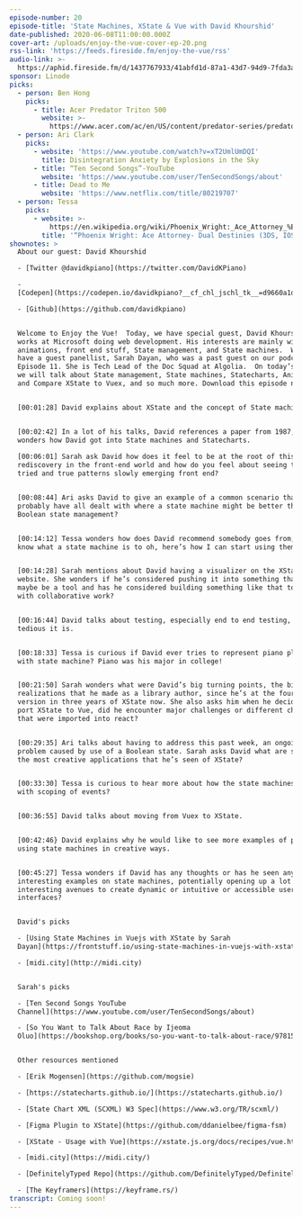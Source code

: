 ```yaml
---
episode-number: 20
episode-title: 'State Machines, XState & Vue with David Khourshid'
date-published: 2020-06-08T11:00:00.000Z
cover-art: /uploads/enjoy-the-vue-cover-ep-20.png
rss-link: 'https://feeds.fireside.fm/enjoy-the-vue/rss'
audio-link: >-
  https://aphid.fireside.fm/d/1437767933/41abfd1d-87a1-43d7-94d9-7fda3a5120e1/d903aa96-11b0-4585-939b-32d56dab6cdf.mp3
sponsor: Linode
picks:
  - person: Ben Hong
    picks:
      - title: Acer Predator Triton 500
        website: >-
          https://www.acer.com/ac/en/US/content/predator-series/predatortriton500
  - person: Ari Clark
    picks:
      - website: 'https://www.youtube.com/watch?v=xT2UmlUmDQI'
        title: Disintegration Anxiety by Explosions in the Sky
      - title: “Ten Second Songs”-YouTube
        website: 'https://www.youtube.com/user/TenSecondSongs/about'
      - title: Dead to Me
        website: 'https://www.netflix.com/title/80219707'
  - person: Tessa
    picks:
      - website: >-
          https://en.wikipedia.org/wiki/Phoenix_Wright:_Ace_Attorney_%E2%80%93_Dual_Destinies
        title: '“Phoenix Wright: Ace Attorney- Dual Destinies (3DS, IOS, Android)'
shownotes: >
  About our guest: David Khourshid

  - [Twitter @davidkpiano](https://twitter.com/DavidKPiano)

  -
  [Codepen](https://codepen.io/davidkpiano?__cf_chl_jschl_tk__=d9660a1d62fa6c2e32de33fec46b5bf44ae50acb-1590537654-0-ARZfgByyedKwLNEHq3PjUtIiIYzTDmxdd2ofmN0GHO721VSK5VQxixvVB9Sk_Q4I3q8x8q6ri5U7PrInGcs9t23afSy1o2YLl2vdPEl4ARL6Y5ZFn3sW0RNORy0HqvCUpFK1tW13S-sNsjub0CCJ9yeqU5GbFbkxJtr84mQh-KdiH2Y_MJvF_yfN7BYCAqwGsUtYYU3JouXE87J_cSqlE7XENp3xg6qvYCtGZl24rDzN1QxxQV0J0NJNcHJAJIk3Nyykpg3tF0NBzqEwH7Krs74prQyZNaEwfQwewIisplrl49Be4if6MX5YZxRm1DKYBO5Lhdai9CwUGipePSE29gC4CuIwpS1m8kIuf4DI0SA_)

  - [Github](https://github.com/davidkpiano)


  Welcome to Enjoy the Vue!  Today, we have special guest, David Khourshid, who
  works at Microsoft doing web development. His interests are mainly with
  animations, front end stuff, State management, and State machines.  We also
  have a guest panellist, Sarah Dayan, who was a past guest on our podcast,
  Episode 11. She is Tech Lead of the Doc Squad at Algolia.  On today’s episode,
  we will talk about State management, State machines, Statecharts, Animations,
  and Compare XState to Vuex, and so much more. Download this episode now!


  [00:01:28] David explains about XState and the concept of State machines.    


  [00:02:42] In a lot of his talks, David references a paper from 1987, so Tessa
  wonders how David got into State machines and Statecharts.
   
  [00:06:01] Sarah ask David how does it feel to be at the root of this pattern
  rediscovery in the front-end world and how do you feel about seeing those
  tried and true patterns slowly emerging front end? 


  [00:08:44] Ari asks David to give an example of a common scenario that we
  probably have all dealt with where a state machine might be better than
  Boolean state management?


  [00:14:12] Tessa wonders how does David recommend somebody goes from, I don’t
  know what a state machine is to oh, here’s how I can start using them today? 


  [00:14:28] Sarah mentions about David having a visualizer on the XState
  website. She wonders if he’s considered pushing it into something that could
  maybe be a tool and has he considered building something like that to help
  with collaborative work? 


  [00:16:44] David talks about testing, especially end to end testing, and how
  tedious it is. 


  [00:18:33] Tessa is curious if David ever tries to represent piano playing
  with state machine? Piano was his major in college! 


  [00:21:50] Sarah wonders what were David’s big turning points, the big
  realizations that he made as a library author, since he’s at the fourth major
  version in three years of XState now. She also asks him when he decided to
  port XState to Vue, did he encounter major challenges or different challenges
  that were imported into react?


  [00:29:35] Ari talks about having to address this past week, an ongoing
  problem caused by use of a Boolean state. Sarah asks David what are some of
  the most creative applications that he’s seen of XState?


  [00:33:30] Tessa is curious to hear more about how the state machines work
  with scoping of events? 


  [00:36:55] David talks about moving from Vuex to XState.


  [00:42:46} David explains why he would like to see more examples of people
  using state machines in creative ways.


  [00:45:27] Tessa wonders if David has any thoughts or has he seen any
  interesting examples on state machines, potentially opening up a lot more
  interesting avenues to create dynamic or intuitive or accessible user
  interfaces?


  David's picks

  - [Using State Machines in Vuejs with XState by Sarah
  Dayan](https://frontstuff.io/using-state-machines-in-vuejs-with-xstate)

  - [midi.city](http://midi.city)


  Sarah's picks

  - [Ten Second Songs YouTube
  Channel](https://www.youtube.com/user/TenSecondSongs/about)

  - [So You Want to Talk About Race by Ijeoma
  Oluo](https://bookshop.org/books/so-you-want-to-talk-about-race/9781580058827)


  Other resources mentioned

  - [Erik Mogensen](https://github.com/mogsie)

  - [https://statecharts.github.io/](https://statecharts.github.io/)

  - [State Chart XML (SCXML) W3 Spec](https://www.w3.org/TR/scxml/)

  - [Figma Plugin to XState](https://github.com/ddanielbee/figma-fsm)

  - [XState - Usage with Vue](https://xstate.js.org/docs/recipes/vue.html)

  - [midi.city](https://midi.city/)

  - [DefinitelyTyped Repo](https://github.com/DefinitelyTyped/DefinitelyTyped)

  - [The Keyframers](https://keyframe.rs/)
transcript: Coming soon!
---
```

